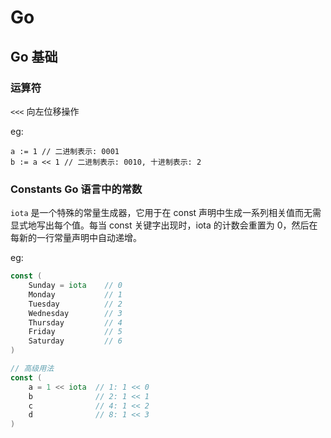 # Go

## Go 基础

### 运算符

`<<<` 向左位移操作

eg:

```
a := 1 // 二进制表示: 0001
b := a << 1 // 二进制表示: 0010, 十进制表示: 2
```

### Constants Go 语言中的常数

`iota` 是一个特殊的常量生成器，它用于在 const 声明中生成一系列相关值而无需显式地写出每个值。每当 const 关键字出现时，iota 的计数会重置为 0，然后在每新的一行常量声明中自动递增。

eg:

```go
const (
    Sunday = iota    // 0
    Monday           // 1
    Tuesday          // 2
    Wednesday        // 3
    Thursday         // 4
    Friday           // 5
    Saturday         // 6
)

// 高级用法
const (
    a = 1 << iota  // 1: 1 << 0
    b              // 2: 1 << 1
    c              // 4: 1 << 2
    d              // 8: 1 << 3
)
```
